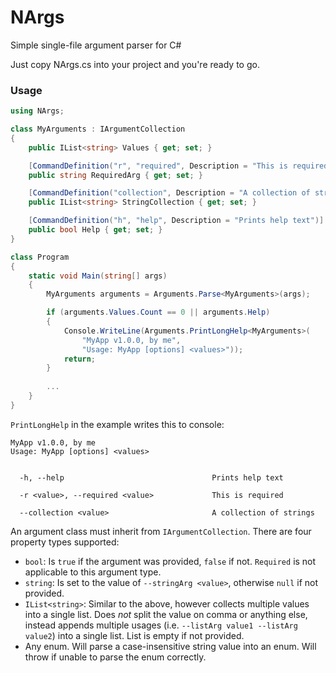 # NArgs
Simple single-file argument parser for C#

Just copy NArgs.cs into your project and you're ready to go.

### Usage

```cs
using NArgs;

class MyArguments : IArgumentCollection
{
    public IList<string> Values { get; set; }

    [CommandDefinition("r", "required", Description = "This is required", Required = true)]
    public string RequiredArg { get; set; }

    [CommandDefinition("collection", Description = "A collection of strings", Required = true)]
    public IList<string> StringCollection { get; set; }

    [CommandDefinition("h", "help", Description = "Prints help text")]
    public bool Help { get; set; }
}

class Program
{
    static void Main(string[] args)
    {
        MyArguments arguments = Arguments.Parse<MyArguments>(args);

        if (arguments.Values.Count == 0 || arguments.Help)
        {
            Console.WriteLine(Arguments.PrintLongHelp<MyArguments>(
                "MyApp v1.0.0, by me",
                "Usage: MyApp [options] <values>"));
            return;
        }
        
        ...
    }
}
```

`PrintLongHelp` in the example writes this to console:

```
MyApp v1.0.0, by me
Usage: MyApp [options] <values>


  -h, --help                                 Prints help text

  -r <value>, --required <value>             This is required

  --collection <value>                       A collection of strings
```

An argument class must inherit from `IArgumentCollection`. There are four property types supported:

- `bool`: Is `true` if the argument was provided, `false` if not. `Required` is not applicable to this argument type.
- `string`: Is set to the value of `--stringArg <value>`, otherwise `null` if not provided.
- `IList<string>`: Similar to the above, however collects multiple values into a single list. Does *not* split the value on comma or anything else, instead appends multiple usages (i.e. `--listArg value1 --listArg value2`) into a single list. List is empty if not provided.
- Any enum. Will parse a case-insensitive string value into an enum. Will throw if unable to parse the enum correctly.
